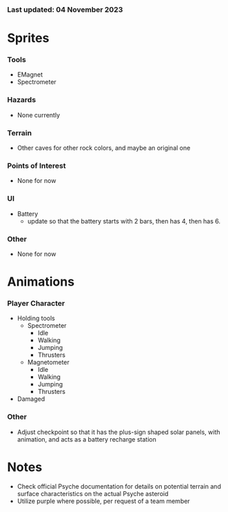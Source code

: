 ### Last updated: 04 November 2023

# Sprites  
### Tools
- EMagnet
- Spectrometer

### Hazards
- None currently

### Terrain
- Other caves for other rock colors, and maybe an original one

### Points of Interest
- None for now

### UI
- Battery
    - update so that the battery starts with 2 bars, then has 4, then has 6.

### Other
- None for now

# Animations
### Player Character
- Holding tools
    - Spectrometer
        - Idle
        - Walking
        - Jumping
        - Thrusters
    - Magnetometer
        - Idle
        - Walking
        - Jumping
        - Thrusters 
- Damaged   

### Other
- Adjust checkpoint so that it has the plus-sign shaped solar panels, with animation, and acts as a battery recharge station

# Notes
- Check official Psyche documentation for details on potential terrain and surface characteristics on the actual Psyche asteroid
- Utilize purple where possible, per request of a team member
